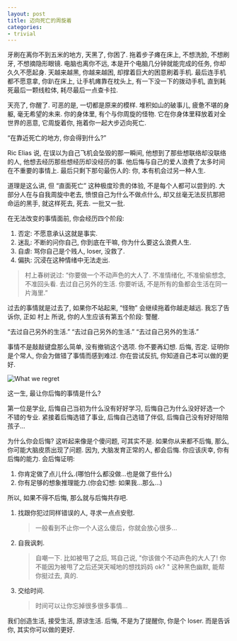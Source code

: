 ```yaml
---
layout: post
title: 迈向死亡的周旋着
categories:
- trivial
---
```




牙刷在离你不到五米的地方, 天黑了, 你困了. 拖着步子瘫在床上, 不想洗脸, 不想刷牙, 不想摘隐形眼镜. 电脑也离你不远, 本是开个电脑几分钟就能完成的任务, 你却久久不愿起身. 天越来越黑, 你越来越困, 却撑着巨大的困意刷着手机. 最后连手机都不愿意拿, 你趴在床上, 让手机瘫靠在枕头上, 有一下没一下的拨动手机, 直到耗死最后一颗线粒体, 耗尽最后一点查卡拉. 
  

天亮了, 你醒了. 可恶的是, 一切都是原来的模样. 堆积如山的破事儿, 疲惫不堪的身躯, 毫无希望的未来. 你的身体里, 有个与你周旋的怪物. 它在你身体里释放着对全世界的恶意, 它周旋着你, 拖着你一起大步迈向死亡.

“在靠近死亡的地方, 你会得到什么?”

Ric Elias 说, 在误以为自己飞机会坠毁的那一瞬间, 他想到了那些想联络却没联络的人, 他想去经历那些想经历却没经历的事. 他后悔与自己的爱人浪费了太多时间在不重要的事情上. 最后只剩下那句最伤人的: 你, 本有机会过另一种人生. 

道理是这么讲, 但 “直面死亡” 这种极度珍贵的体验, 不是每个人都可以尝到的. 大部分人在与自我周旋中老去, 愤恨自己为什么不做点什么, 却又丝毫无法反抗那把命运的黑手, 就这样死去, 死去. 一批又一批.

在无法改变的事情面前, 你会经历四个阶段:

1. 否定: 不愿意承认这就是事实. 
2. 迷乱: 不断的问你自己, 你到底在干嘛, 你为什么要这么浪费人生.
3. 自虐: 骂你自己是个贱人, loser, 没救了.
4. 偏执: 沉浸在这种情绪中无法走出.

> 村上春树说过: “你要做一个不动声色的大人了. 不准情绪化, 不准偷偷想念, 不准回头看. 去过自己另外的生活. 你要听话, 不是所有的鱼都会生活在同一片海里.”

过去的事情就是过去了, 如果你不站起来, “怪物” 会继续拖着你越走越远. 我忘了告诉你, 正如 村上 所说, 你的人生应该有第五个阶段: 警醒.

“去过自己另外的生活.”
“去过自己另外的生活.”
“去过自己另外的生活.”

事情不是敲敲键盘那么简单, 没有撤销这个选项. 你不要再幻想. 后悔, 否定. 证明你是个常人, 你会为做错了事情而感到难过. 你在尝试反抗, 你知道自己本可以做的更好. 

![What we regret](http://openmindclub.qiniudn.com/Yixuan/_Pic/whatWeRegret.png)




这一生, 最让你后悔的事情是什么?

第一位是学业, 后悔自己当初为什么没有好好学习, 后悔自己为什么没好好选一个不错的专业. 紧接着后悔选错了事业, 后悔自己选错了伴侣, 后悔自己没有好好陪陪孩子…

为什么你会后悔? 这听起来像是个傻问题, 可其实不是. 如果你从来都不后悔, 那么, 你可能大脑皮质出现了问题. 因为, 大脑发育正常的人, 都会后悔. 你应该庆幸, 你有后悔的能力. 会后悔证明:
1. 你肯定做了点儿什么.(哪怕什么都没做…也是做了些什么)
2. 你有足够的想象推理能力.(你会幻想: 如果我…那么…)

所以, 如果不得不后悔, 那么就与后悔共存吧.

1. 找跟你犯过同样错误的人, 寻求一点点安慰. 
	> 一般看到不止你一个人这么傻后，你就会放心很多...
2. 自我讽刺. 
	> 自嘲一下. 比如被甩了之后, 骂自己说, "你该做个不动声色的大人了! 你不能因为被甩了之后还哭天喊地的想找妈妈 ok? " 这种黑色幽默, 能帮你挺过去, 真的.
3. 交给时间. 
	> 时间可以让你忘掉很多很多事情...

我们创造生活, 接受生活, 原谅生活. 后悔, 不是为了提醒你, 你是个 loser. 而是告诉你, 其实你可以做的更好.









